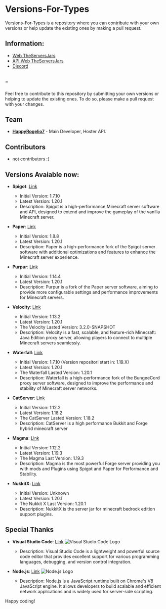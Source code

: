 # Versions-For-Types

Versions-For-Types is a repository where you can contribute with your own versions or help update the existing ones by making a pull request.

## Information:
- [Web TheServersJars](https://theserversjars.kaoryhosting.xyz/)
- [API Web TheServersJars](https://theserversjars.kaoryhosting.xyz/api)
- [Discord](https://discord.gg/3EebYUyeUX)

## -

Feel free to contribute to this repository by submitting your own versions or helping to update the existing ones. To do so, please make a pull request with your changes.

## Team

- [**HappyRogelio7**](https://github.com/HappyRogelio7) - Main Developer, Hoster API.

## Contributors

- not contributors :(

## Versions Avaiable now:

- **Spigot**: [Link](https://github.com/spigotmc/spigot-api)
  - Initial Version: 1.7.10
  - Latest Version: 1.20.1
  - Description: Spigot is a high-performance Minecraft server software and API, designed to extend and improve the gameplay of the vanilla Minecraft server.

- **Paper**: [Link](https://github.com/PaperMC/Paper)
  - Initial Version: 1.8.8
  - Latest Version: 1.20.1
  - Description: Paper is a high-performance fork of the Spigot server software with additional optimizations and features to enhance the Minecraft server experience.

- **Purpur**: [Link](https://github.com/pl3xgaming/Purpur)
  - Initial Version: 1.14.4
  - Latest Version: 1.20.1
  - Description: Purpur is a fork of the Paper server software, aiming to provide more configurable settings and performance improvements for Minecraft servers.

- **Velocity**: [Link](https://github.com/VelocityPowered/Velocity)
  - Initial Version: 1.13.2
  - Latest Version: 1.20.1
  - The Velocity Lasted Version: 3.2.0-SNAPSHOT
  - Description: Velocity is a fast, scalable, and feature-rich Minecraft: Java Edition proxy server, allowing players to connect to multiple Minecraft servers seamlessly.

- **Waterfall**: [Link](https://github.com/PaperMC/Waterfall)
  - Initial Version: 1.7.10 (Version repositori start in: 1.19.X)
  - Latest Version: 1.20.1
  - The Waterfall Lasted Version: 1.20.1
  - Description: Waterfall is a high-performance fork of the BungeeCord proxy server software, designed to improve the performance and stability of Minecraft server networks.

- **CatServer**: [Link](https://github.com/Luohuayu/CatServer)
  - Initial Version: 1.12.2
  - Latest Version: 1.18.2
  - The CatServer Lasted Version: 1.18.2
  - Description: CatServer is a high performance Bukkit and Forge hybrid minecraft server

- **Magma**: [Link](https://magmafoundation.org/)
  - Initial Version: 1.12.2
  - Latest Version: 1.19.3
  - The Magma Last Version: 1.19.3
  - Description: Magma is the most powerful Forge server providing you with mods and Plugins using Spigot and Paper for Performance and Stability.

- **NukkitX**: [Link](https://github.com/CloudburstMC/Nukkit)
  - Initial Version: Unknown
  - Latest Version: 1.20.1
  - The Nukkit X Last Version: 1.20.1
  - Description: NukkitX is the server jar for minecraft bedrock edition support plugins.



## Special Thanks

- **Visual Studio Code**: [Link](https://code.visualstudio.com/)
  ![Visual Studio Code Logo](https://example.com/vscode_logo.png)
  - Description: Visual Studio Code is a lightweight and powerful source code editor that provides excellent support for various programming languages, debugging, and version control integration.

- **Node.js**: [Link](https://nodejs.org/)
  ![Node.js Logo](https://example.com/nodejs_logo.png)
  - Description: Node.js is a JavaScript runtime built on Chrome's V8 JavaScript engine. It allows developers to build scalable and efficient network applications and is widely used for server-side scripting.



Happy coding!

